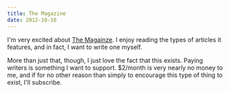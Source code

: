 ```yaml
---
title: The Magazine
date: 2012-10-16
---
```


I'm very excited about [The Magainze](http://the-magazine.org). I enjoy reading the types of articles it features, and in fact, I want to write one myself.

More than just that, though, I just love the fact that this exists. Paying writers is something I want to support. $2/month is very nearly no money to me, and if for no other reason than simply to encourage this type of thing to exist, I'll subscribe.
